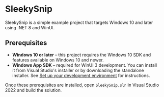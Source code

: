 # SleekySnip

SleekySnip is a simple example project that targets Windows 10 and later using .NET 8 and WinUI.


## Prerequisites

- **Windows 10 or later** – this project requires the Windows 10 SDK and features available on Windows 10 and newer.
- **Windows App SDK** – required for WinUI 3 development. You can install it from Visual Studio's installer or by downloading the standalone installer. See [Set up your development environment](https://learn.microsoft.com/windows/apps/windows-app-sdk/set-up-your-development-environment) for instructions.

Once these prerequisites are installed, open `SleekySnip.sln` in Visual Studio 2022 and build the solution.

